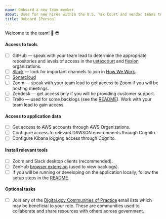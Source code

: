 ```yaml
---
name: Onboard a new team member
about: Used for new hires within the U.S. Tax Court and vendor teams to grant access to all relevant accounts and tools.
title: Onboard [Person]
---
```


Welcome to the team! 🎉 😎

#### Access to tools

- [ ] GitHub — speak with your team lead to determine the appropriate repositories and levels of access in the [ustaxcourt](https://github.com/ustaxcourt) and [flexion](https://github.com/flexion) organizations.
- [ ] [Slack](https://ustaxcourt.slack.com) — look for important channels to join in [How We Work](./how-we-work.md).
- [ ] [Sonarcloud](https://sonarcloud.io/organizations/flexion-github/projects)
- [ ] Zoom — speak with your team lead to get access to Zoom if you will be hosting meetings.
- [ ] Zendesk — get access only if you will be providing customer support.
- [ ] Trello — used for some backlogs (see the [README](../README.md)). Work with your team lead to gain access.

#### Access to application data

- [ ] Get access to AWS accounts through AWS Organizations.
- [ ] Configure access to relevant DAWSON environments through Cognito.
- [ ] Configure Kibana logging access through Cognito.

#### Install relevant tools

- [ ] Zoom and Slack desktop clients (recommended).
- [ ] ZenHub [browser extension](https://www.zenhub.com/extension) (used to view backlogs).
- [ ] If you will be running or developing on the application locally, follow the setup steps in the [README](../README.md).

#### Optional tasks

- [ ] Join any of the [Digital.gov Communities of Practice](https://digital.gov/communities/) email lists which may be beneficial to your role. These are communities used to collaborate and share resources with others across government.
